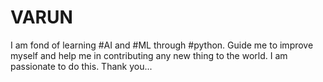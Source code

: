 # VARUN
  I am fond of learning #AI and #ML through #python.
Guide me to improve myself and help me in contributing any new thing to the world.
I am passionate to do this. Thank you...
